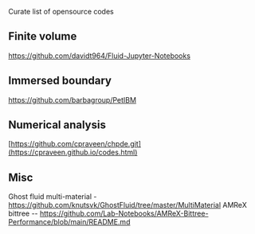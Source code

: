 Curate list of opensource codes

## Finite volume 
https://github.com/davidt964/Fluid-Jupyter-Notebooks

## Immersed boundary
https://github.com/barbagroup/PetIBM

## Numerical analysis
[https://github.com/cpraveen/chpde.git](https://cpraveen.github.io/codes.html)


## Misc
Ghost fluid multi-material - https://github.com/knutsvk/GhostFluid/tree/master/MultiMaterial
AMReX bittree -- https://github.com/Lab-Notebooks/AMReX-Bittree-Performance/blob/main/README.md
